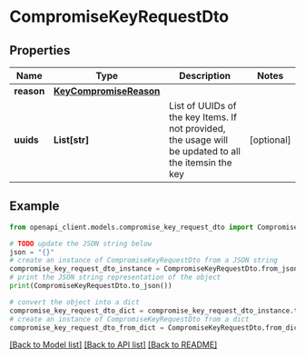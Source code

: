 # CompromiseKeyRequestDto


## Properties

Name | Type | Description | Notes
------------ | ------------- | ------------- | -------------
**reason** | [**KeyCompromiseReason**](KeyCompromiseReason.md) |  | 
**uuids** | **List[str]** | List of UUIDs of the key Items. If not provided, the usage will be updated to all the itemsin the key | [optional] 

## Example

```python
from openapi_client.models.compromise_key_request_dto import CompromiseKeyRequestDto

# TODO update the JSON string below
json = "{}"
# create an instance of CompromiseKeyRequestDto from a JSON string
compromise_key_request_dto_instance = CompromiseKeyRequestDto.from_json(json)
# print the JSON string representation of the object
print(CompromiseKeyRequestDto.to_json())

# convert the object into a dict
compromise_key_request_dto_dict = compromise_key_request_dto_instance.to_dict()
# create an instance of CompromiseKeyRequestDto from a dict
compromise_key_request_dto_from_dict = CompromiseKeyRequestDto.from_dict(compromise_key_request_dto_dict)
```
[[Back to Model list]](../README.md#documentation-for-models) [[Back to API list]](../README.md#documentation-for-api-endpoints) [[Back to README]](../README.md)


